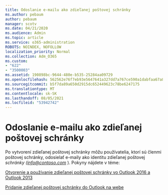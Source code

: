 ```yaml
---
title: Odoslanie e-mailu ako zdieľanej poštovej schránky
ms.author: pebaum
author: pebaum
manager: scotv
ms.date: 04/21/2020
ms.audience: Admin
ms.topic: article
ms.service: o365-administration
ROBOTS: NOINDEX, NOFOLLOW
localization_priority: Normal
ms.collection: Adm_O365
ms.custom:
- "622"
- "3500003"
ms.assetid: 190898bc-9644-480e-b535-25284aa09729
ms.openlocfilehash: 562562e76f7eb93e5647641a327dd7a767ce590a1dabfaa67a89b3f4f53f35c4
ms.sourcegitcommit: b5f7da89a650d2915dc652449623c78be6247175
ms.translationtype: MT
ms.contentlocale: sk-SK
ms.lasthandoff: 08/05/2021
ms.locfileid: "53942742"
---
```

# <a name="sending-email-as-the-shared-mailbox"></a>Odoslanie e-mailu ako zdieľanej poštovej schránky

Po vytvorení zdieľanej poštovej schránky môžu používatelia, ktorí sú členmi poštovej schránky, odosielať e-maily ako identitu zdieľanej poštovej  *schránky (info@contoso.com*  ). Pokyny nájdete v téme:
  
[Otvorenie a používanie zdieľanej poštovej schránky vo Outlook 2016 a Outlook 2013](https://support.office.com/article/open-and-use-a-shared-mailbox-in-outlook-2016-and-outlook-2013-d94a8e9e-21f1-4240-808b-de9c9c088afd)
  
[Pridanie zdieľanej poštovej schránky do Outlook na webe](https://support.office.com/article/add-a-shared-mailbox-to-outlook-on-the-web-98b5a90d-4e38-415d-a030-f09a4cd28207)
  